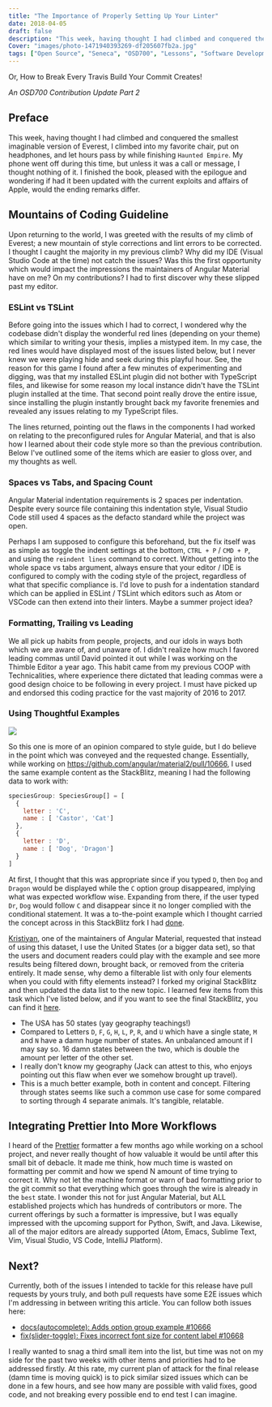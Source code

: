 ```yaml
---
title: "The Importance of Properly Setting Up Your Linter"
date: 2018-04-05
draft: false
description: "This week, having thought I had climbed and conquered the smallest imaginable version of Everest, I climbed into my favorite chair, put on headphones, and let hours pass by while finishing `Haunted Empire`. My phone went off during this time, but unless it was a call or message, I thought nothing of it. I finished the book, pleased with the epilogue and wondering if had it been updated with the current exploits and affairs of Apple, would the ending remarks differ."
Cover: "images/photo-1471940393269-df205607fb2a.jpg"
tags: ["Open Source", "Seneca", "OSD700", "Lessons", "Software Development"]
---
```


Or, How to Break Every Travis Build Your Commit Creates!

_An OSD700 Contribution Update Part 2_

## Preface

This week, having thought I had climbed and conquered the smallest imaginable version of Everest, I climbed into my favorite chair, put on headphones, and let hours pass by while finishing `Haunted Empire`. My phone went off during this time, but unless it was a call or message, I thought nothing of it. I finished the book, pleased with the epilogue and wondering if had it been updated with the current exploits and affairs of Apple, would the ending remarks differ.

## Mountains of Coding Guideline

Upon returning to the world, I was greeted with the results of my climb of Everest; a new mountain of style corrections and lint errors to be corrected. I thought I caught the majority in my previous climb? Why did my IDE (Visual Studio Code at the time) not catch the issues? Was this the first opportunity which would impact the impressions the maintainers of Angular Material have on me? On my contributions? I had to first discover why these slipped past my editor.

### ESLint vs TSLint

Before going into the issues which I had to correct, I wondered why the codebase didn't display the wonderful red lines (depending on your theme) which similar to writing your thesis, implies a mistyped item. In my case, the red lines would have displayed most of the issues listed below, but I never knew we were playing hide and seek during this playful hour. See, the reason for this game I found after a few minutes of experimenting and digging, was that my installed ESLint plugin did not bother with TypeScript files, and likewise for some reason my local instance didn't have the TSLint plugin installed at the time. That second point really drove the entire issue, since installing the plugin instantly brought back my favorite frenemies and revealed any issues relating to my TypeScript files.

The lines returned, pointing out the flaws in the components I had worked on relating to the preconfigured rules for Angular Material, and that is also how I learned about their code style more so than the previous contribution. Below I've outlined some of the items which are easier to gloss over, and my thoughts as well.

### Spaces vs Tabs, and Spacing Count

Angular Material indentation requirements is 2 spaces per indentation. Despite every source file containing this indentation style, Visual Studio Code still used 4 spaces as the defacto standard while the project was open.

Perhaps I am supposed to configure this beforehand, but the fix itself was as simple as toggle the indent settings at the bottom, `CTRL + P` / `CMD + P`, and using the `reindent lines` command to correct. Without getting into the whole space vs tabs argument, always ensure that your editor / IDE is configured to comply with the coding style of the project, regardless of what that specific compliance is. I'd love to push for a indentation standard which can be applied in ESLint / TSLint which editors such as Atom or VSCode can then extend into their linters. Maybe a summer project idea?

### Formatting, Trailing vs Leading

We all pick up habits from people, projects, and our idols in ways both which we are aware of, and unaware of. I didn't realize how much I favored leading commas until David pointed it out while I was working on the Thimble Editor a year ago. This habit came from my previous COOP with Technicalities, where experience there dictated that leading commas were a good design choice to be following in every project. I must have picked up and endorsed this coding practice for the vast majority of 2016 to 2017.

### Using Thoughtful Examples

[![](https://images.unsplash.com/photo-1500021804447-2ca2eaaaabeb?ixlib=rb-0.3.5&ixid=eyJhcHBfaWQiOjEyMDd9&s=510608b1165db1e48889a8a059dd5d1e&auto=format&fit=crop&w=2550&q=80)](https://unsplash.com/@the_roaming_platypus)

So this one is more of an opinion compared to style guide, but I do believe in the point which was conveyed and the requested change. Essentially, while working on https://github.com/angular/material2/pull/10666, I used the same example content as the StackBlitz, meaning I had the following data to work with:

```js
speciesGroup: SpeciesGroup[] = [
  {
    letter : 'C',
    name : [ 'Castor', 'Cat']
  },
  {
    letter : 'D',
    name : [ 'Dog', 'Dragon']
  }
]
```

At first, I thought that this was appropriate since if you typed `D`, then `Dog` and `Dragon` would be displayed while the `C` option group disappeared, implying what was expected workflow wise. Expanding from there, if the user typed `Dr`, `Dog` would follow `C` and disappear since it no longer complied with the conditional statement. It was a to-the-point example which I thought carried the concept across in this StackBlitz fork I had [done](https://stackblitz.com/edit/angular-smg2xm?file=app/app.component.ts).

[Kristiyan](https://github.com/crisbeto), one of the maintainers of Angular Material, requested that instead of using this dataset, I use the United States (or a bigger data set), so that the users and document readers could play with the example and see more results being filtered down, brought back, or removed from the criteria entirely. It made sense, why demo a filterable list with only four elements when you could with fifty elements instead? I forked my original StackBlitz and then updated the data list to the new topic. I learned few items from this task which I've listed below, and if you want to see the final StackBlitz, you can find it [here](https://stackblitz.com/edit/angular-hb3sdt?file=app%2Fapp.component.ts).

- The USA has 50 states (yay geography teachings!)
- Compared to Letters `D`, `F`, `G`, `H`, `L`, `P`, `R`, and `U` which have a single state, `M` and `N` have a damn huge number of states. An unbalanced amount if I may say so. 16 damn states between the two, which is double the amount per letter of the other set.
- I really don't know my geography (Jack can attest to this, who enjoys pointing out this flaw when ever we somehow brought up travel).
- This is a much better example, both in content and concept. Filtering through states seems like such a common use case for some compared to sorting through 4 separate animals. It's tangible, relatable.

## Integrating Prettier Into More Workflows

I heard of the [Prettier](https://github.com/prettier/prettier/) formatter a few months ago while working on a school project, and never really thought of how valuable it would be until after this small bit of debacle. It made me think, how much time is wasted on formatting per commit and how we spend N amount of time trying to correct it. Why not let the machine format or warn of bad formatting prior to the git commit so that everything which goes through the wire is already in the `best` state. I wonder this not for just Angular Material, but ALL established projects which has hundreds of contributors or more. The current offerings by such a formatter is impressive, but I was equally impressed with the upcoming support for Python, Swift, and Java. Likewise, all of the major editors are already supported (Atom, Emacs, Sublime Text, Vim, Visual Studio, VS Code, IntelliJ Platform).

## Next?

Currently, both of the issues I intended to tackle for this release have pull requests by yours truly, and both pull requests have some E2E issues which I'm addressing in between writing this article. You can follow both issues here:

- [docs(autocomplete): Adds option group example #10666](https://github.com/angular/material2/pull/10666)
- [fix(slider-toggle): Fixes incorrect font size for content label #10668](https://github.com/angular/material2/pull/10668)

I really wanted to snag a third small item into the list, but time was not on my side for the past two weeks with other items and priorities had to be addressed firstly. At this rate, my current plan of attack for the final release (damn time is moving quick) is to pick similar sized issues which can be done in a few hours, and see how many are possible with valid fixes, good code, and not breaking every possible end to end test I can imagine.
